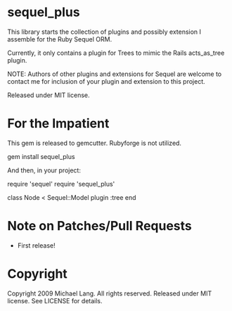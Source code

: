 # sequel_plus

This library starts the collection of plugins and possibly extension I assemble for the Ruby Sequel 
ORM.  

Currently, it only contains a plugin for Trees to mimic the Rails acts_as_tree plugin.

NOTE:  Authors of other plugins and extensions for Sequel are welcome to contact me for inclusion
of your plugin and extension to this project.

Released under MIT license.

# For the Impatient

This gem is released to gemcutter.  Rubyforge is not utilized. 

  gem install sequel_plus

And then, in your project:

  require 'sequel'
  require 'sequel_plus'

  class Node < Sequel::Model
    plugin :tree
  end
  
# Note on Patches/Pull Requests
 
* First release!

# Copyright

Copyright 2009 Michael Lang.  All rights reserved.
Released under MIT license.  See LICENSE for details.
